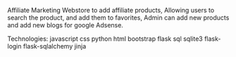 Affiliate Marketing Webstore to add affiliate products, Allowing users to search the product, and add them to favorites, Admin can add new products and add new blogs for google Adsense.

Technologies:
javascript  css  python  html bootstrap  flask  sql  sqlite3 flask-login  flask-sqlalchemy  jinja
